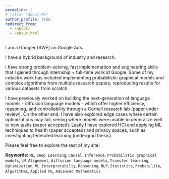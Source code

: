 ```yaml
---
permalink: /
# title: "About Me"
author_profile: true
redirect_from: 
  - /about/
  - /about.html
---
```


<!-- TODO: CHANGE THE HEADINGS PUBLICATIONS, ACADEMIA, INDUSTRY, CORPORATE, ETC. -->
<!-- TODO: CHANGE THE HEADINGS PUBLICATIONS, ACADEMIA, INDUSTRY, CORPORATE, ETC. -->
<!-- TODO: CHANGE THE HEADINGS PUBLICATIONS, ACADEMIA, INDUSTRY, CORPORATE, ETC. -->
<!-- TODO: CHANGE THE HEADINGS PUBLICATIONS, ACADEMIA, INDUSTRY, CORPORATE, ETC. -->
<!-- TODO: CHANGE THE HEADINGS PUBLICATIONS, ACADEMIA, INDUSTRY, CORPORATE, ETC. -->
<!-- TODO: CHANGE THE HEADINGS PUBLICATIONS, ACADEMIA, INDUSTRY, CORPORATE, ETC. -->
<!-- TODO: CHANGE THE HEADINGS PUBLICATIONS, ACADEMIA, INDUSTRY, CORPORATE, ETC. -->
<!-- TODO: CHANGE THE HEADINGS PUBLICATIONS, ACADEMIA, INDUSTRY, CORPORATE, ETC. -->
<!-- TODO: CHANGE THE HEADINGS PUBLICATIONS, ACADEMIA, INDUSTRY, CORPORATE, ETC. -->
<!-- TODO: CHANGE THE HEADINGS PUBLICATIONS, ACADEMIA, INDUSTRY, CORPORATE, ETC. -->
<!-- TODO: CHANGE THE HEADINGS PUBLICATIONS, ACADEMIA, INDUSTRY, CORPORATE, ETC. -->
<!-- TODO: CHANGE THE HEADINGS PUBLICATIONS, ACADEMIA, INDUSTRY, CORPORATE, ETC. -->
<!-- TODO: CHANGE THE HEADINGS PUBLICATIONS, ACADEMIA, INDUSTRY, CORPORATE, ETC. -->

<!-- TODO: CHANGE THE HEADINGS PUBLICATIONS, ACADEMIA, INDUSTRY, CORPORATE, ETC. -->

<!-- TODO: CHANGE THE HEADINGS PUBLICATIONS, ACADEMIA, INDUSTRY, CORPORATE, ETC. -->

<!-- TODO: CHANGE THE HEADINGS PUBLICATIONS, ACADEMIA, INDUSTRY, CORPORATE, ETC. -->

<!-- TODO: CHANGE THE HEADINGS PUBLICATIONS, ACADEMIA, INDUSTRY, CORPORATE, ETC. -->

<!-- TODO: CHANGE THE HEADINGS PUBLICATIONS, ACADEMIA, INDUSTRY, CORPORATE, ETC. -->

<!-- TODO: CHANGE THE HEADINGS PUBLICATIONS, ACADEMIA, INDUSTRY, CORPORATE, ETC. -->

<!-- TODO: CHANGE THE HEADINGS PUBLICATIONS, ACADEMIA, INDUSTRY, CORPORATE, ETC. -->

<!-- TODO: CHANGE THE HEADINGS PUBLICATIONS, ACADEMIA, INDUSTRY, CORPORATE, ETC. -->

<!-- TODO: CHANGE THE HEADINGS PUBLICATIONS, ACADEMIA, INDUSTRY, CORPORATE, ETC. -->



I am a Googler (SWE) on Google Ads. 

I have a hybrid background of industry and research.

I have strong problem-solving, fast implementation and engineering skills that I gained through internship + full-time work at Google. Some of my industry work has included implementing probabilistic graphical models and complex algorithms from multiple research papers, reproducing results for various datasets from scratch. 

I have previously worked on building the next-generation of language models - diffusion language models - which offer higher efficiency, reasoning, and controllability through a Cornell research lab (paper under review). On the other end, I have also explored edge cases where certain optimizations may fail, seeing where models were unable to generalize well to new tasks (paper accepted). Lastly I have explored HCI and applying ML techniques to health (paper accepted) and privacy spaces, such as investigating federated learning (undergrad thesis).

Please feel free to explore the rest of my site!


**Keywords:**  `ML`,  `Deep Learning`,  `Causal Inference`,  `Probabilstic graphical models`,  `LM Alignment`,  `diffusion language models`, `Transfer learning`,  `Optimization`, `ML Interpretabilty`,  `Reasoning`,  `NLP`,  `Statistics`,  `Probability`, `Algorithms`, `Applied ML`, `Advanced Mathematics`


<!-- 
A data-driven personal website
======
Like many other Jekyll-based GitHub Pages templates, Academic Pages makes you separate the website's content from its form. The content & metadata of your website are in structured markdown files, while various other files constitute the theme, specifying how to transform that content & metadata into HTML pages. You keep these various markdown (.md), YAML (.yml), HTML, and CSS files in a public GitHub repository. Each time you commit and push an update to the repository, the [GitHub pages](https://pages.github.com/) service creates static HTML pages based on these files, which are hosted on GitHub's servers free of charge.

Many of the features of dynamic content management systems (like Wordpress) can be achieved in this fashion, using a fraction of the computational resources and with far less vulnerability to hacking and DDoSing. You can also modify the theme to your heart's content without touching the content of your site. If you get to a point where you've broken something in Jekyll/HTML/CSS beyond repair, your markdown files describing your talks, publications, etc. are safe. You can rollback the changes or even delete the repository and start over - just be sure to save the markdown files! Finally, you can also write scripts that process the structured data on the site, such as [this one](https://github.com/academicpages/academicpages.github.io/blob/master/talkmap.ipynb) that analyzes metadata in pages about talks to display [a map of every location you've given a talk](https://academicpages.github.io/talkmap.html).

Getting started
======
1. Register a GitHub account if you don't have one and confirm your e-mail (required!)
2. Fork [this template](https://github.com/academicpages/academicpages.github.io) by clicking the "Use this template" button in the top right. 
3. Go to the repository's settings (rightmost item in the tabs that start with "Code", should be below "Unwatch"). Rename the repository "[your GitHub username].github.io", which will also be your website's URL.
4. Set site-wide configuration and create content & metadata (see below -- also see [this set of diffs](http://archive.is/3TPas) showing what files were changed to set up [an example site](https://getorg-testacct.github.io) for a user with the username "getorg-testacct")
5. Upload any files (like PDFs, .zip files, etc.) to the files/ directory. They will appear at https://[your GitHub username].github.io/files/example.pdf.  
6. Check status by going to the repository settings, in the "GitHub pages" section

Site-wide configuration
------
The main configuration file for the site is in the base directory in [_config.yml](https://github.com/academicpages/academicpages.github.io/blob/master/_config.yml), which defines the content in the sidebars and other site-wide features. You will need to replace the default variables with ones about yourself and your site's github repository. The configuration file for the top menu is in [_data/navigation.yml](https://github.com/academicpages/academicpages.github.io/blob/master/_data/navigation.yml). For example, if you don't have a portfolio or blog posts, you can remove those items from that navigation.yml file to remove them from the header. 

Create content & metadata
------
For site content, there is one markdown file for each type of content, which are stored in directories like _publications, _talks, _posts, _teaching, or _pages. For example, each talk is a markdown file in the [_talks directory](https://github.com/academicpages/academicpages.github.io/tree/master/_talks). At the top of each markdown file is structured data in YAML about the talk, which the theme will parse to do lots of cool stuff. The same structured data about a talk is used to generate the list of talks on the [Talks page](https://academicpages.github.io/talks), each [individual page](https://academicpages.github.io/talks/2012-03-01-talk-1) for specific talks, the talks section for the [CV page](https://academicpages.github.io/cv), and the [map of places you've given a talk](https://academicpages.github.io/talkmap.html) (if you run this [python file](https://github.com/academicpages/academicpages.github.io/blob/master/talkmap.py) or [Jupyter notebook](https://github.com/academicpages/academicpages.github.io/blob/master/talkmap.ipynb), which creates the HTML for the map based on the contents of the _talks directory).

**Markdown generator**

The repository includes [a set of Jupyter notebooks](https://github.com/academicpages/academicpages.github.io/tree/master/markdown_generator
) that converts a CSV containing structured data about talks or presentations into individual markdown files that will be properly formatted for the Academic Pages template. The sample CSVs in that directory are the ones I used to create my own personal website at stuartgeiger.com. My usual workflow is that I keep a spreadsheet of my publications and talks, then run the code in these notebooks to generate the markdown files, then commit and push them to the GitHub repository. -->
